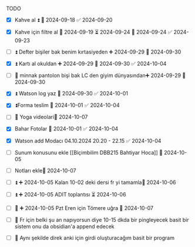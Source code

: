 TODO
- [x] Kahve al ⏫ 📅 2024-09-18 ✅ 2024-09-20
- [x] Kahve için filtre al 🛫 2024-09-19 ⏳ 2024-09-24 📅 2024-09-24 ✅ 2024-09-23
- [ ] ⏫ Defter bişiler bak benim kırtasiyeden ➕ 2024-09-29 📅 2024-09-30
- [x] ⏫ Kartı al okuldan ➕ 2024-09-29 📅 2024-09-30 ✅ 2024-10-04
- [ ] 🔼 minnak pantolon bişi bak LC den giyim dünyasından➕ 2024-09-29 📅 2024-09-30 
- [x] ⏫ Watson log yaz 📅 2024-09-30 ✅ 2024-10-01
- [x] ⏫Forma teslim 📅 2024-10-01 ✅ 2024-10-04
- [ ] 🔼 Yoga videolari📅 2024-10-07 
- [x] Bahar Fotolar 📅 2024-10-01 ✅ 2024-10-04
- [x] Watson add Modacı 04.10.2024 20.20 - 22.15 ✅ 2024-10-04
- [ ] Sunum konusunu ekle [[Biçimbilim DBB215 Bahtiyar Hoca]] 📅 2024-10-05 
- [ ] Notları ekle📅 2024-10-07 
- [ ] ⏫ ➕ 2024-10-05 Kalan 10-02 deki dersi fr yi tamamla📅 2024-10-06 
- [ ] ⏫ ➕ 2024-10-05 ADIT toplantısı ⏳ 2024-10-06 
- [ ] 🔼 ➕ 2024-10-05 Pzt Eren için Tömere uğra 📅 2024-10-07
- [ ] 🔽 Fr için belki şu an napıyorsun diye 10-15 dkda bir pingleyecek basit bir sistem onu da obsidian'a append edecek
- [ ] 🔽 Aynı şekilde direk anki için girdi oluşturacağım basit bir program



